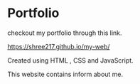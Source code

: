 # Portfolio

checkout my portfolio through this link.

https://shree217.github.io/my-web/

Created using HTML , CSS and JavaScript. 

This website contains inform about me.
